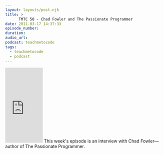 ```yaml
---
layout: layouts/post.njk
title: >
      TMTC 50 - Chad Fowler and The Passionate Programmer
date: 2011-03-17 14:37:33
episode_number: 
duration: 
audio_url: 
podcast: teachmetocode
tags: 
  - teachmetocode
  - podcast
---
```


<iframe src="http://rcm.amazon.com/e/cm?lt1=_blank&amp;bc1=FFFFFF&amp;IS2=1&amp;bg1=FFFFFF&amp;fc1=000000&amp;lc1=0000FF&amp;t=chamaxwoo-20&amp;o=1&amp;p=8&amp;l=as4&amp;m=amazon&amp;f=ifr&amp;ref=ss_til&amp;asins=1934356344" style="width:120px;height:240px;" scrolling="no" marginwidth="0" marginheight="0" frameborder="0"></iframe>
This week's episode is an interview with Chad Fowler—author of The Passionate Programmer.

